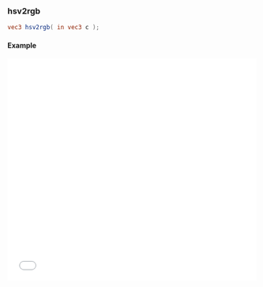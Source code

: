 ### hsv2rgb

```glsl
vec3 hsv2rgb( in vec3 c );
```
#### Example
<iframe width="100%" height="450px" src="/sculpture/-LeU-wjNRUPd5ZgzikzA?example=true&embed=true" frameborder="0"></iframe>